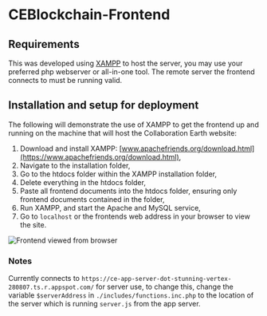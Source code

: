 # CEBlockchain-Frontend

## Requirements
This was developed using [XAMPP](https://www.apachefriends.org/index.html) to host the server, you may use your preferred php webserver or all-in-one tool. The remote server the frontend connects to must be running valid.

## Installation and setup for deployment
The following will demonstrate the use of XAMPP to get the frontend up and running on the machine that will host the Collaboration Earth website:
1. Download and install XAMPP: [www.apachefriends.org/download.html](https://www.apachefriends.org/download.html),
2. Navigate to the installation folder,
3. Go to the htdocs folder within the XAMPP installation folder,
5. Delete everything in the htdocs folder,
6. Paste all frontend documents into the htdocs folder, ensuring only frontend documents contained in the folder,
8. Run XAMPP, and start the Apache and MySQL service,
9. Go to `localhost` or the frontends web address in your browser to view the site.

![Frontend viewed from browser](https://i.imgur.com/bXtzZCN.jpeg)

### Notes
Currently connects to `https://ce-app-server-dot-stunning-vertex-280807.ts.r.appspot.com/` for server use, to change this, change the variable `$serverAddress` in `./includes/functions.inc.php` to the location of the server which is running `server.js` from the app server.
